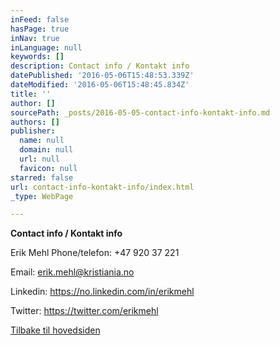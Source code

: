 ```yaml
---
inFeed: false
hasPage: true
inNav: true
inLanguage: null
keywords: []
description: Contact info / Kontakt info
datePublished: '2016-05-06T15:48:53.339Z'
dateModified: '2016-05-06T15:48:45.834Z'
title: ''
author: []
sourcePath: _posts/2016-05-05-contact-info-kontakt-info.md
authors: []
publisher:
  name: null
  domain: null
  url: null
  favicon: null
starred: false
url: contact-info-kontakt-info/index.html
_type: WebPage

---
```

**Contact info / Kontakt info**

Erik Mehl Phone/telefon: +47 920 37 221 

Email: erik.mehl@kristiania.no

Linkedin: https://no.linkedin.com/in/erikmehl

Twitter: https://twitter.com/erikmehl

[Tilbake til hovedsiden][0]

[0]: https://thegrid.ai/passion-for-sales-management/